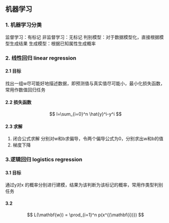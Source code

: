 ## 机器学习
### 1. 机器学习分类
监督学习：有标记
非监督学习：无标记
判别模型：对于数据模型化，直接根据模型生成结果
生成模型：根据已知属性生成概率
### 2. 线性回归 linear regression
#### 2.1 目标
找出一组w尽可能好地描述数据，即预测值与真实值尽可能小，最小化损失函数，常用作数值回归任务
#### 2.2 损失函数
$$ l=\sum_{i=0}^n \hat{y}^i-y^i $$
#### 2.3 求解
1. 闭合公式求解
分别对w和b求偏导，令两个偏导公式为0，分别求出w和b的值
2. 梯度下降

### 3.逻辑回归 logistics regression
#### 3.1 目标
通过y对x 的概率分别进行建模，结果为该判断为该标记的概率，常用作类型判别任务
#### 3.2 
$$ 
L(\mathbf{w}) = \prod_{i=1}^n p(x^{(\mathbf{i})})
$$